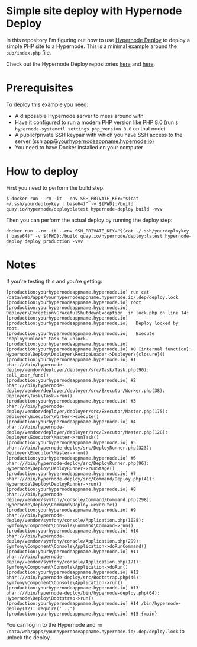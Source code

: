 Simple site deploy with Hypernode Deploy
===============================================

In this repository I'm figuring out how to use [Hypernode Deploy](https://github.com/ByteInternet/hypernode-deploy-configuration) to deploy a simple PHP site to a Hypernode. This is a minimal example around the `pub/index.php` file.

Check out the Hypernode Deploy repositories [here](https://github.com/ByteInternet/hypernode-deploy-configuration) and [here](https://github.com/ByteInternet/hypernode-deploy).

# Prerequisites

To deploy this example you need:
- A disposable Hypernode server to mess around with
- Have it configured to run a modern PHP version like PHP 8.0 (run `$ hypernode-systemctl settings php_version 8.0` on that node)
- A public/private SSH keypair with which you have SSH access to the server (ssh app@yourhypernodeappname.hypernode.io)
- You need to have Docker installed on your computer

# How to deploy

First you need to perform the build step.
```
$ docker run --rm -it --env SSH_PRIVATE_KEY="$(cat ~/.ssh/yourdeploykey | base64)" -v ${PWD}:/build quay.io/hypernode/deploy:latest hypernode-deploy build -vvv
```

Then you can perform the actual deploy by running the deploy step:
```
docker run --rm -it --env SSH_PRIVATE_KEY="$(cat ~/.ssh/yourdeploykey | base64)" -v ${PWD}:/build quay.io/hypernode/deploy:latest hypernode-deploy deploy production -vvv
```

# Notes

If you're testing this and you're getting:
```
[production:yourhypernodeappname.hypernode.io] run cat /data/web/apps/yourhypernodeappname.hypernode.io/.dep/deploy.lock
[production:yourhypernodeappname.hypernode.io] root
[production:yourhypernodeappname.hypernode.io]  Deployer\Exception\GracefulShutdownException  in lock.php on line 14:
[production:yourhypernodeappname.hypernode.io]
[production:yourhypernodeappname.hypernode.io]   Deploy locked by root.
[production:yourhypernodeappname.hypernode.io]   Execute "deploy:unlock" task to unlock.
[production:yourhypernodeappname.hypernode.io]
[production:yourhypernodeappname.hypernode.io] #0 [internal function]: Hypernode\Deploy\Deployer\RecipeLoader->Deployer\{closure}()
[production:yourhypernodeappname.hypernode.io] #1 phar:///bin/hypernode-deploy/vendor/deployer/deployer/src/Task/Task.php(90): call_user_func()
[production:yourhypernodeappname.hypernode.io] #2 phar:///bin/hypernode-deploy/vendor/deployer/deployer/src/Executor/Worker.php(38): Deployer\Task\Task->run()
[production:yourhypernodeappname.hypernode.io] #3 phar:///bin/hypernode-deploy/vendor/deployer/deployer/src/Executor/Master.php(175): Deployer\Executor\Worker->execute()
[production:yourhypernodeappname.hypernode.io] #4 phar:///bin/hypernode-deploy/vendor/deployer/deployer/src/Executor/Master.php(128): Deployer\Executor\Master->runTask()
[production:yourhypernodeappname.hypernode.io] #5 phar:///bin/hypernode-deploy/src/DeployRunner.php(323): Deployer\Executor\Master->run()
[production:yourhypernodeappname.hypernode.io] #6 phar:///bin/hypernode-deploy/src/DeployRunner.php(96): Hypernode\Deploy\DeployRunner->runStage()
[production:yourhypernodeappname.hypernode.io] #7 phar:///bin/hypernode-deploy/src/Command/Deploy.php(41): Hypernode\Deploy\DeployRunner->run()
[production:yourhypernodeappname.hypernode.io] #8 phar:///bin/hypernode-deploy/vendor/symfony/console/Command/Command.php(298): Hypernode\Deploy\Command\Deploy->execute()
[production:yourhypernodeappname.hypernode.io] #9 phar:///bin/hypernode-deploy/vendor/symfony/console/Application.php(1028): Symfony\Component\Console\Command\Command->run()
[production:yourhypernodeappname.hypernode.io] #10 phar:///bin/hypernode-deploy/vendor/symfony/console/Application.php(299): Symfony\Component\Console\Application->doRunCommand()
[production:yourhypernodeappname.hypernode.io] #11 phar:///bin/hypernode-deploy/vendor/symfony/console/Application.php(171): Symfony\Component\Console\Application->doRun()
[production:yourhypernodeappname.hypernode.io] #12 phar:///bin/hypernode-deploy/src/Bootstrap.php(46): Symfony\Component\Console\Application->run()
[production:yourhypernodeappname.hypernode.io] #13 phar:///bin/hypernode-deploy/bin/hypernode-deploy.php(64): Hypernode\Deploy\Bootstrap->run()
[production:yourhypernodeappname.hypernode.io] #14 /bin/hypernode-deploy(12): require('...')
[production:yourhypernodeappname.hypernode.io] #15 {main}
```

You can log in to the Hypernode and `rm /data/web/apps/yourhypernodeappname.hypernode.io/.dep/deploy.lock` to unlock the deploy.
